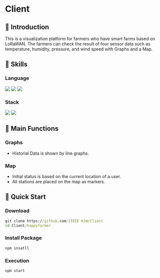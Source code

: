 # Client

## 📌 Introduction

This is a visualization platform for farmers who have smart farms based on LoRaWAN. The farmers can check the result of four sensor data such as temperature, humidity, pressure, and wind speed with Graphs and a Map.

## 📌 Skills

### Language
<img src="https://img.shields.io/badge/JavaScript-F7DF1E?style=flat-square&logo=javascript&logoColor=white"/> <img src="https://img.shields.io/badge/CSS-1572B6?style=flat-square&logo=CSS3&logoColor=white"/> <img src="https://img.shields.io/badge/HTML-E34F26?style=flat-square&logo=HTML5&logoColor=white"/> 

### Stack
<img src="https://img.shields.io/badge/React-61DAFB?style=flat-square&logo=react&logoColor=white"/> <img src="https://img.shields.io/badge/Docker-2496ED?style=flat-square&logo=Docker&logoColor=white"/> <br>

## 📌 Main Functions

### Graphs

- Historial Data is shown by line graphs.

### Map

- Initial status is based on the current location of a user.
- All stations are placed on the map as markers.

## 📌 Quick Start

### Download

```cmd
git clone https://github.com/IIEEE-KSW/Client
cd Client/happyfarmer
```

### Install Package

```cmd
npm insatll
```

### Execution

```cmd
npm start
```
